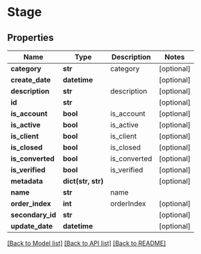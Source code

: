 # Stage

## Properties
Name | Type | Description | Notes
------------ | ------------- | ------------- | -------------
**category** | **str** | category | [optional] 
**create_date** | **datetime** |  | [optional] 
**description** | **str** | description | [optional] 
**id** | **str** |  | [optional] 
**is_account** | **bool** | is_account | [optional] 
**is_active** | **bool** | is_active | [optional] 
**is_client** | **bool** | is_client | [optional] 
**is_closed** | **bool** | is_closed | [optional] 
**is_converted** | **bool** | is_converted | [optional] 
**is_verified** | **bool** | is_verified | [optional] 
**metadata** | **dict(str, str)** |  | [optional] 
**name** | **str** | name | 
**order_index** | **int** | orderIndex | [optional] 
**secondary_id** | **str** |  | [optional] 
**update_date** | **datetime** |  | [optional] 

[[Back to Model list]](../README.md#documentation-for-models) [[Back to API list]](../README.md#documentation-for-api-endpoints) [[Back to README]](../README.md)


